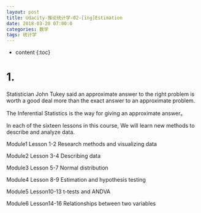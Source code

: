 ```yaml
---
layout: post
title: Udacity-推论统计学-02-[ing]Estimation
date: 2018-03-20 07:00:0
categories: 数学
tags: 统计学
---
```

* content
{:toc}


# 1. 

Statistician John Tukey said an approximate answer to the right problem is worth a good deal more than the exact answer to an approximate problem.

The Inferential Statistics is the way for giving an approximate answer。

In each of the sixteen lessons in this course, We will learn new methods to describe and analyze data.

Module1 Lesson 1-2 Research methods and visualizing data

Module2 Lesson 3-4 Describing data

Module3 Lesson 5-7 Normal distribution

Module4 Lesson 8-9 Estimation and hypothesis testing

Module5 Lesson10-13 t-tests and ANDVA

Module6 Lesson14-16 Relationships between two variables













































